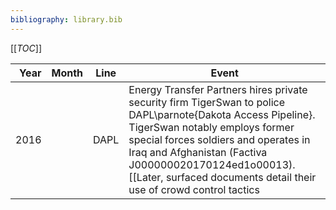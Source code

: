 ```yaml
---
bibliography: library.bib
---
```


[[_TOC_]]

Year    | Month | Line  | Event
--:     | :--   | :-:   | ---------------
2016    |       | DAPL  | Energy Transfer Partners hires private security firm TigerSwan to police DAPL\parnote{Dakota Access Pipeline}. TigerSwan notably employs former special forces soldiers and operates in Iraq and Afghanistan (Factiva J000000020170124ed1o00013). [[Later, surfaced documents detail their use of crowd control tactics|https://theintercept.com/2017/05/27/leaked-documents-reveal-security-firms-counterterrorism-tactics-at-standing-rock-to-defeat-pipeline-insurgencies/]].